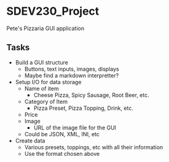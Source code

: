 # SDEV230_Project
Pete's Pizzaria GUI application

## Tasks

+ Build a GUI structure
  + Buttons, text inputs, images, displays
  + Maybe find a markdown interpretter?
+ Setup I/O for data storage
  + Name of item
    + Cheese Pizza, Spicy Sausage, Root Beer, etc.
  + Category of Item
    + Pizza Preset, Pizza Topping, Drink, etc.
  + Price
  + Image
    + URL of the image file for the GUI
  + Could be JSON, XML, INI, etc
+ Create data
  + Various presets, toppings, etc with all their information
  + Use the format chosen above
